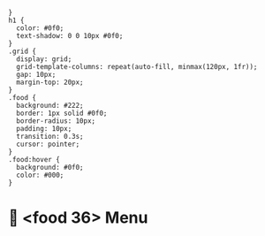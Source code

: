 <!DOCTYPE html>
<html lang="en">
<head>
  <meta charset="UTF-8">
  <meta name="viewport" content="width=device-width, initial-scale=1.0">
 
 
    }
    h1 {
      color: #0f0;
      text-shadow: 0 0 10px #0f0;
    }
    .grid {
      display: grid;
      grid-template-columns: repeat(auto-fill, minmax(120px, 1fr));
      gap: 10px;
      margin-top: 20px;
    }
    .food {
      background: #222;
      border: 1px solid #0f0;
      border-radius: 10px;
      padding: 10px;
      transition: 0.3s;
      cursor: pointer;
    }
    .food:hover {
      background: #0f0;
      color: #000;
    }
  </style>
</head>
<body>
  <h1>🍴 &lt;food 36&gt; Menu</h1>
  <div class="grid" id="foodGrid"></div>

  <script>
    const foods = [
      "🍔 Burger", "🍕 Pizza", "🍣 Sushi", "🍜 Ramen", "🍛 Curry", "🥗 Salad",
      "🍤 Shrimp", "🍞 Bread", "🥞 Pancake", "🍩 Donut", "🍦 Ice Cream", "🍖 BBQ",
      "🍗 Fried Chicken", "🌮 Taco", "🌭 Hotdog", "🥪 Sandwich", "🥙 Kebab", "🍚 Rice",
      "🍝 Spaghetti", "🍱 Bento", "🍟 Fries", "🥔 Potato", "🍇 Grapes", "🍉 Watermelon",
      "🍓 Strawberry", "🍍 Pineapple", "🍒 Cherry", "🥭 Mango", "🍎 Apple", "🍌 Banana",
      "🍪 Cookie", "🥧 Pie", "🥯 Bagel", "🧁 Cupcake", "🥮 Mooncake", "🍿 Popcorn"
    ];

    const grid = document.getElementById('foodGrid');
    foods.forEach(food => {
      const div = document.createElement('div');
      div.className = 'food';
      div.textContent = food;
      div.onclick = () => alert(You selected ${food});
      grid.appendChild(div);
    });
  </script>
</body>
</html>
